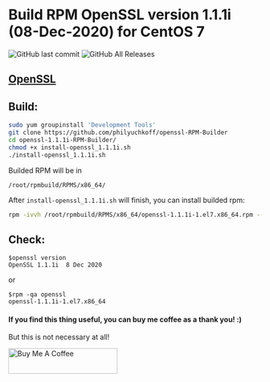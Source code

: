 # Build RPM OpenSSL version 1.1.1i (08-Dec-2020) for CentOS 7
![GitHub last commit](https://img.shields.io/github/last-commit/philyuchkoff/openssl-RPM-Builder?style=for-the-badge)
![GitHub All Releases](https://img.shields.io/github/downloads/philyuchkoff/openssl-RPM-Builder/total?style=for-the-badge)

## [OpenSSL](https://www.openssl.org/)
## Build:

```bash
sudo yum groupinstall 'Development Tools'
git clone https://github.com/philyuchkoff/openssl-RPM-Builder
cd openssl-1.1.1i-RPM-Builder/
chmod +x install-openssl_1.1.1i.sh 
./install-openssl_1.1.1i.sh
 ```
    
Builded RPM will be in

    /root/rpmbuild/RPMS/x86_64/
    
After `install-openssl_1.1.1i.sh` will finish, you can install builded rpm:

```bash
rpm -ivvh /root/rpmbuild/RPMS/x86_64/openssl-1.1.1i-1.el7.x86_64.rpm --nodeps
 ```   
## Check:

    $openssl version
    OpenSSL 1.1.1i  8 Dec 2020
or

    $rpm -qa openssl
    openssl-1.1.1i-1.el7.x86_64
   
#### If you find this thing useful, you can buy me coffee as a thank you! :) 
But this is not necessary at all!

<a href="https://www.buymeacoffee.com/philyuchkoff" target="_blank"><img src="http://public.jc21.com/github/by-me-a-coffee.png" alt="Buy Me A Coffee" style="height: 51px !important;width: 217px !important;" ></a>
